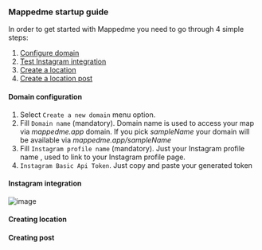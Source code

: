 ### Mappedme startup guide

In order to get started with Mappedme you need to go through 4 simple steps:

1. [Configure domain](#Domain-configuration)
2. [Test Instagram integration](#Instagram-integration)
3. [Create a location](#Creating-location)
4. [Create a location post](#Creating-post)

#### Domain configuration
1. Select `Create a new domain` menu option.
2. Fill `Domain name` (mandatory). Domain name is used to access your map via _mappedme.app_ domain. If you pick _sampleName_ your domain will be available via _mappedme.app/sampleName_
3. Fill `Instagram profile name` (mandatory). Just your Instagram profile name , used to link to your Instagram profile page.
4. `Instagram Basic Api Token`. Just copy and paste your generated token

#### Instagram integration 

![image](https://github.com/mappedme/docs/assets/157869436/5942c293-5fce-44a0-be96-8048e19f9f65)



#### Creating location

#### Creating post
